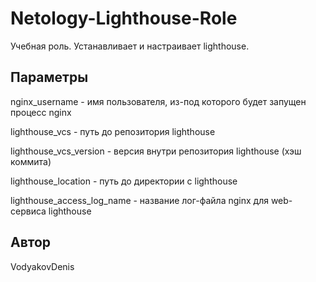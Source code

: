 Netology-Lighthouse-Role
=========

Учебная роль. Устанавливает и настраивает lighthouse.

Параметры
------------

nginx_username - имя пользователя, из-под которого будет запущен процесс nginx

lighthouse_vcs - путь до репозитория lighthouse

lighthouse_vcs_version - версия внутри репозитория lighthouse (хэш коммита)

lighthouse_location - путь до директории с lighthouse

lighthouse_access_log_name - название лог-файла nginx для web-сервиса lighthouse

Автор
------------------

VodyakovDenis
